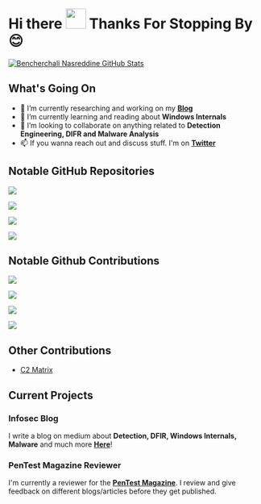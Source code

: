 # Hi there <img src="https://media.giphy.com/media/hvRJCLFzcasrR4ia7z/giphy.gif" width="40px"> Thanks For Stopping By 😊

<!--
**nasbench/nasbench** is a ✨ _special_ ✨ repository because its `README.md` (this file) appears on your GitHub profile.

Here are some ideas to get you started:

- 🔭 I’m currently working on ...
- 🌱 I’m currently learning ...
- 👯 I’m looking to collaborate on anything related to Detection Engineering, DIFR and  
- 🤔 I’m looking for help with ...
- 💬 Ask me about ...
- 📫 How to reach me: ...
- 😄 Pronouns: ...
- ⚡ Fun fact: ...
-->

[![Bencherchali Nasreddine GitHub Stats](https://github-readme-stats.vercel.app/api?username=nasbench&count_private=true&show_icons=true&theme=dark&hide_rank=false)](https://github.com/anuraghazra/github-readme-stats)

## What's Going On

- 🔭 I’m currently researching and working on my [**Blog**](https://nasbench.medium.com/)
- 🌱 I’m currently learning and reading about **Windows Internals**
- 👯 I’m looking to collaborate on anything related to **Detection Engineering, DIFR and Malware Analysis**
- 📫 If you wanna reach out and discuss stuff. I'm on [**Twitter**](https://twitter.com/nas_bench)

## Notable GitHub Repositories 

[![](https://github-readme-stats.vercel.app/api/pin/?username=nasbench&repo=MindMaps&theme=dark)](https://github.com/nasbench/MindMaps)

[![](https://github-readme-stats.vercel.app/api/pin/?username=nasbench&repo=EVTX-ETW-Resources&theme=dark)](https://github.com/nasbench/EVTX-ETW-Resources)

[![](https://github-readme-stats.vercel.app/api/pin/?username=nasbench&repo=SIGMA-Resources&theme=dark)](https://github.com/nasbench/SIGMA-Resources)

[![](https://github-readme-stats.vercel.app/api/pin/?username=nasbench&repo=SEDR-Internals&theme=dark)](https://github.com/nasbench/SEDR-Internals)

## Notable Github Contributions

[![](https://github-readme-stats.vercel.app/api/pin/?username=OTRF&repo=OSSEM-DD&theme=dark)](https://github.com/OTRF/OSSEM-DD)

[![](https://github-readme-stats.vercel.app/api/pin/?username=Digital-Forensics-Discord-Server&repo=LawEnforcementResources&theme=dark)](https://github.com/Digital-Forensics-Discord-Server/LawEnforcementResources)

[![](https://github-readme-stats.vercel.app/api/pin/?username=stuhli&repo=awesome-event-ids&theme=dark)](https://github.com/stuhli/awesome-event-ids)

[![](https://github-readme-stats.vercel.app/api/pin/?username=LOLBAS-Project&repo=LOLBAS&theme=dark)](https://github.com/LOLBAS-Project/LOLBAS)

## Other Contributions

- [C2 Matrix](https://docs.google.com/spreadsheets/d/1b4mUxa6cDQuTV2BPC6aA-GR4zGZi0ooPYtBe4IgPsSc/edit#gid=0)

## Current Projects

### Infosec Blog

I write a blog on medium about **Detection, DFIR, Windows Internals, Malware** and much more [**Here**](https://nasbench.medium.com/)!

### PenTest Magazine Reviewer

I'm currently a reviewer for the [**PenTest Magazine**](https://pentestmag.com/). I review and give feedback on different blogs/articles before they get published.

